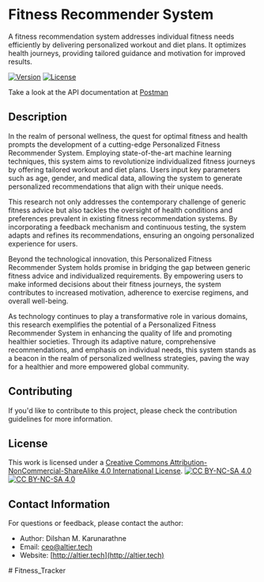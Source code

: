 # Fitness Recommender System

A fitness recommendation system addresses individual fitness needs efficiently by delivering
personalized workout and diet plans. It optimizes health journeys, providing tailored guidance
and motivation for improved results.

[![Version](https://img.shields.io/badge/version-1.0-brightgreen.svg)](https://pypi.org/project/ad-topic-recommender/)
[![License](https://img.shields.io/badge/license-CC%20BY--NC--SA%204.0-blue.svg)](https://creativecommons.org/licenses/by-nc-sa/4.0/)

Take a look at the API documentation at [Postman](https://www.postman.com/karunarathne/workspace/fitness-recommender-system)

## Description

In the realm of personal wellness, the quest for optimal fitness and health prompts the development of a cutting-edge Personalized Fitness Recommender System. Employing state-of-the-art machine learning techniques, this system aims to revolutionize individualized fitness journeys by offering tailored workout and diet plans. Users input key parameters such as age, gender, and medical data, allowing the system to generate personalized recommendations that align with their unique needs.

This research not only addresses the contemporary challenge of generic fitness advice but also tackles the oversight of health conditions and preferences prevalent in existing fitness recommendation systems. By incorporating a feedback mechanism and continuous testing, the system adapts and refines its recommendations, ensuring an ongoing personalized experience for users.

Beyond the technological innovation, this Personalized Fitness Recommender System holds promise in bridging the gap between generic fitness advice and individualized requirements. By empowering users to make informed decisions about their fitness journeys, the system contributes to increased motivation, adherence to exercise regimens, and overall well-being.

As technology continues to play a transformative role in various domains, this research exemplifies the potential of a Personalized Fitness Recommender System in enhancing the quality of life and promoting healthier societies. Through its adaptive nature, comprehensive recommendations, and emphasis on individual needs, this system stands as a beacon in the realm of personalized wellness strategies, paving the way for a healthier and more empowered global community.

## Contributing

If you'd like to contribute to this project, please check the contribution guidelines for more information.

## License

This work is licensed under a
[Creative Commons Attribution-NonCommercial-ShareAlike 4.0 International License][cc-by-nc-sa].
[![CC BY-NC-SA 4.0][cc-by-nc-sa-shield]][cc-by-nc-sa]  
[![CC BY-NC-SA 4.0][cc-by-nc-sa-image]][cc-by-nc-sa]

[cc-by-nc-sa]: http://creativecommons.org/licenses/by-nc-sa/4.0/

[cc-by-nc-sa-image]: https://licensebuttons.net/l/by-nc-sa/4.0/88x31.png

[cc-by-nc-sa-shield]: https://img.shields.io/badge/License-CC%20BY--NC--SA%204.0-lightgrey.svg

## Contact Information

For questions or feedback, please contact the author:

- Author: Dilshan M. Karunarathne
- Email: ceo@altier.tech
- Website: [http://altier.tech](http://altier.tech)

#   F i t n e s s _ T r a c k e r  
 
